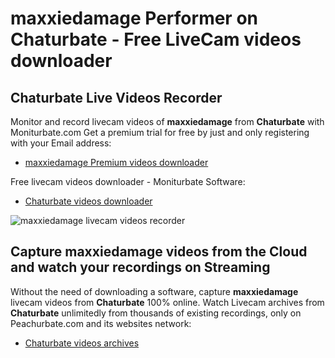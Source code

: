 # maxxiedamage Performer on Chaturbate - Free LiveCam videos downloader

## Chaturbate Live Videos Recorder

Monitor and record livecam videos of **maxxiedamage** from **Chaturbate** with Moniturbate.com
Get a premium trial for free by just and only registering with your Email address:
* [maxxiedamage Premium videos downloader](https://moniturbate.com/request-demo-licence-key.html)

Free livecam videos downloader - Moniturbate Software:
* [Chaturbate videos downloader](https://moniturbate.com/moniturbate-download-software.html)

![maxxiedamage livecam videos recorder](https://peachurnet.com/templates/moniturbate-software.png)


## Capture maxxiedamage videos from the Cloud and watch your recordings on Streaming

Without the need of downloading a software, capture **maxxiedamage** livecam videos from **Chaturbate** 100% online.
Watch Livecam archives from **Chaturbate** unlimitedly from thousands of existing recordings, only on Peachurbate.com and its websites network:
* [Chaturbate videos archives](https://peachurnet.com/)